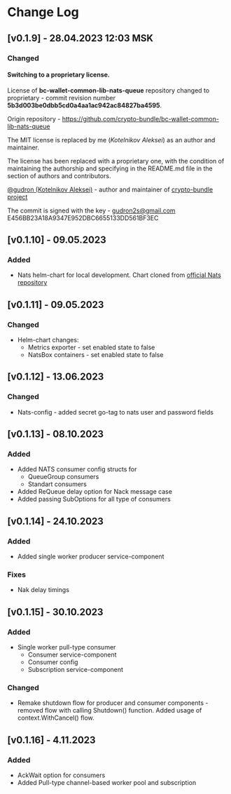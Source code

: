# Change Log

## [v0.1.9] - 28.04.2023 12:03 MSK

### Changed

#### Switching to a proprietary license.
License of **bc-wallet-common-lib-nats-queue** repository changed to proprietary - commit revision number **5b3d003be0dbb5cd0a4aa1ac942ac84827ba4595**.

Origin repository - https://github.com/crypto-bundle/bc-wallet-common-lib-nats-queue

The MIT license is replaced by me (_Kotelnikov Aleksei_) as an author and maintainer.

The license has been replaced with a proprietary one, with the condition of maintaining the authorship
and specifying in the README.md file in the section of authors and contributors.

[@gudron (Kotelnikov Aleksei)](https://github.com/gudron) - author and maintainer of [crypto-bundle project](https://github.com/crypto-bundle)

The commit is signed with the key -
gudron2s@gmail.com
E456BB23A18A9347E952DBC6655133DD561BF3EC

## [v0.1.10] - 09.05.2023
### Added
* Nats helm-chart for local development. Chart cloned from [official Nats repository](https://github.com/nats-io/k8s/tree/main/helm/charts/nats)

## [v0.1.11] - 09.05.2023
### Changed
* Helm-chart changes:
  * Metrics exporter - set enabled state to false
  * NatsBox containers - set enabled state to false

## [v0.1.12] - 13.06.2023
### Changed
* Nats-config - added secret go-tag to nats user and password fields

## [v0.1.13] - 08.10.2023
### Added
* Added NATS consumer config structs for
  * QueueGroup consumers
  * Standart consumers
* Added ReQueue delay option for Nack message case
* Added passing SubOptions for all type of consumers

## [v0.1.14] - 24.10.2023
### Added
* Added single worker producer service-component
### Fixes
* Nak delay timings

## [v0.1.15] - 30.10.2023
### Added
* Single worker pull-type consumer
  * Consumer service-component
  * Consumer config
  * Subscription service-component
### Changed
* Remake shutdown flow for producer and consumer components - removed flow with calling Shutdown() function. 
Added usage of context.WithCancel() flow.

## [v0.1.16] - 4.11.2023
### Added
* AckWait option for consumers
* Added Pull-type channel-based worker pool and subscription